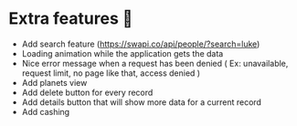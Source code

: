 # Extra features 🎈
* Add search feature (https://swapi.co/api/people/?search=luke)
* Loading animation while the application gets the data
* Nice error message when a request has been denied ( Ex: unavailable, request limit, no page like that, access denied )
* Add planets view
* Add delete button for every record
* Add details button that will show more data for a current record
* Add cashing